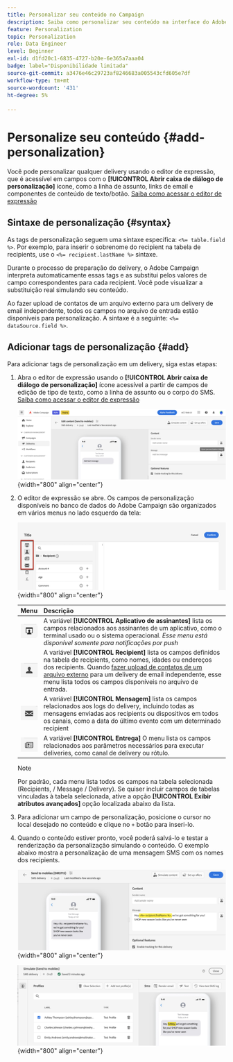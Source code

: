```yaml
---
title: Personalizar seu conteúdo no Campaign
description: Saiba como personalizar seu conteúdo na interface do Adobe Campaign Web
feature: Personalization
topic: Personalization
role: Data Engineer
level: Beginner
exl-id: d1fd20c1-6835-4727-b20e-6e365a7aaa04
badge: label="Disponibilidade limitada"
source-git-commit: a3476e46c29723af8246683a005543cfd605e7df
workflow-type: tm+mt
source-wordcount: '431'
ht-degree: 5%

---
```



# Personalize seu conteúdo {#add-personalization}

Você pode personalizar qualquer delivery usando o editor de expressão, que é acessível em campos com o **[!UICONTROL Abrir caixa de diálogo de personalização]** ícone, como a linha de assunto, links de email e componentes de conteúdo de texto/botão. [Saiba como acessar o editor de expressão](gs-personalization.md/#access)

## Sintaxe de personalização {#syntax}

As tags de personalização seguem uma sintaxe específica: `<%= table.field %>`. Por exemplo, para inserir o sobrenome do recipient na tabela de recipients, use o `<%= recipient.lastName %>` sintaxe.

Durante o processo de preparação do delivery, o Adobe Campaign interpreta automaticamente essas tags e as substitui pelos valores de campo correspondentes para cada recipient. Você pode visualizar a substituição real simulando seu conteúdo.

Ao fazer upload de contatos de um arquivo externo para um delivery de email independente, todos os campos no arquivo de entrada estão disponíveis para personalização. A sintaxe é a seguinte: `<%= dataSource.field %>`.

## Adicionar tags de personalização {#add}

Para adicionar tags de personalização em um delivery, siga estas etapas:

1. Abra o editor de expressão usando o **[!UICONTROL Abrir caixa de diálogo de personalização]** ícone acessível a partir de campos de edição de tipo de texto, como a linha de assunto ou o corpo do SMS. [Saiba como acessar o editor de expressão](gs-personalization.md/#access)

   ![](assets/perso-access.png){width="800" align="center"}

1. O editor de expressão se abre. Os campos de personalização disponíveis no banco de dados do Adobe Campaign são organizados em vários menus no lado esquerdo da tela:

   ![](assets/perso-insert-field.png){width="800" align="center"}

   | Menu | Descrição |
   |-----|------------|
   | ![](assets/do-not-localize/perso-subscribers-menu.png) | A variável **[!UICONTROL Aplicativo de assinantes]** lista os campos relacionados aos assinantes de um aplicativo, como o terminal usado ou o sistema operacional. *Esse menu está disponível somente para notificações por push* |
   | ![](assets/do-not-localize/perso-recipients-menu.png) | A variável **[!UICONTROL Recipient]** lista os campos definidos na tabela de recipients, como nomes, idades ou endereços dos recipients. Quando [fazer upload de contatos de um arquivo externo](../audience/file-audience.md) para um delivery de email independente, esse menu lista todos os campos disponíveis no arquivo de entrada. |
   | ![](assets/do-not-localize/perso-message-menu.png) | A variável **[!UICONTROL Mensagem]** lista os campos relacionados aos logs do delivery, incluindo todas as mensagens enviadas aos recipients ou dispositivos em todos os canais, como a data do último evento com um determinado recipient |
   | ![](assets/do-not-localize/perso-delivery-menu.png) | A variável **[!UICONTROL Entrega]** O menu lista os campos relacionados aos parâmetros necessários para executar deliveries, como canal de delivery ou rótulo. |

   >[!NOTE]
   >
   >Por padrão, cada menu lista todos os campos na tabela selecionada (Recipients, / Message / Delivery). Se quiser incluir campos de tabelas vinculadas à tabela selecionada, ative a opção **[!UICONTROL Exibir atributos avançados]** opção localizada abaixo da lista.

1. Para adicionar um campo de personalização, posicione o cursor no local desejado no conteúdo e clique no `+` botão para inseri-lo.

1. Quando o conteúdo estiver pronto, você poderá salvá-lo e testar a renderização da personalização simulando o conteúdo. O exemplo abaixo mostra a personalização de uma mensagem SMS com os nomes dos recipients.

   ![](assets/perso-preview1.png){width="800" align="center"}

   ![](assets/perso-preview2.png){width="800" align="center"}

